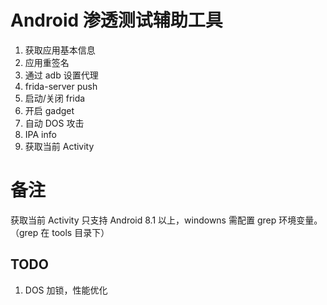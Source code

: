 # Android 渗透测试辅助工具

1. 获取应用基本信息
2. 应用重签名
3. 通过 adb 设置代理
3. frida-server push
4. 启动/关闭 frida
5. 开启 gadget
6. 自动 DOS 攻击
7. IPA info
8. 获取当前 Activity

# 备注

获取当前 Activity 只支持 Android 8.1 以上，windowns 需配置 grep 环境变量。（grep 在 tools 目录下）

## TODO

1. DOS 加锁，性能优化
 